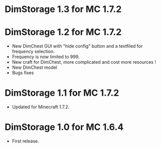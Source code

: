 DimStorage 1.3 for MC 1.7.2
===========================



DimStorage 1.2 for MC 1.7.2
===========================

- New DimChest GUI with "hide config" button and a textfiled for frequency selection.
- Frequency is now limited to 999.
- New craft for DimChest, more complicated and cost more resources !
- New DimChest model
- Bugs fixes

DimStorage 1.1 for MC 1.7.2
===========================

- Updated for Minecraft 1.7.2.

DimStorage 1.0 for MC 1.6.4
===========================

- First release.
